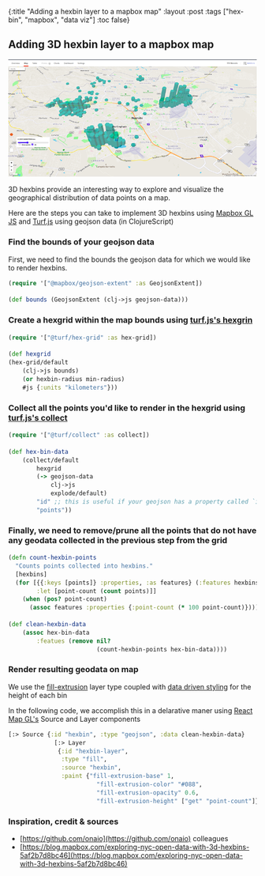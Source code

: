 {:title "Adding a hexbin layer to a mapbox map"
 :layout :post
 :tags  ["hex-bin", "mapbox", "data viz"]
 :toc false}  
 <!-- toc is for table of content -->

## Adding 3D hexbin layer to a mapbox map

![3D hexbin layer](/img/3d-hexbin.png "screenshot from ona.io")

3D hexbins provide an interesting way to explore and visualize the geographical distribution of data points on a map.

Here are the steps you can take to implement 3D hexbins using [Mapbox GL JS](https://docs.mapbox.com/mapbox-gl-js/api/) and [Turf.js](http://turfjs.org/) using geojson data (in ClojureScript)

### Find the bounds of your geojson data

First, we need to find the bounds the geojson data for which we would like to render hexbins.

```clojure
(require '["@mapbox/geojson-extent" :as GeojsonExtent])

(def bounds (GeojsonExtent (clj->js geojson-data)))
```

### Create a hexgrid within the map bounds using [turf.js's hexgrin](http://turfjs.org/docs/#hexGrid)

```clojure
(require '["@turf/hex-grid" :as hex-grid])

(def hexgrid
(hex-grid/default
    (clj->js bounds)
    (or hexbin-radius min-radius)
    #js {:units "kilometers"}))
```

### Collect all the points you'd like to render in the hexgrid using [turf.js's collect](http://turfjs.org/docs/#collect)

```clojure
(require '["@turf/collect" :as collect])

(def hex-bin-data
    (collect/default
        hexgrid
        (-> geojson-data
            clj->js
            explode/default)
        "id" ;; this is useful if your geojson has a property called `id`
        "points"))
```

### Finally, we need to remove/prune all the points that do not have any geodata collected in the previous step from the grid

```clojure
(defn count-hexbin-points
  "Counts points collected into hexbins."
  [hexbins]
  (for [{{:keys [points]} :properties, :as features} (:features hexbins)
        :let [point-count (count points)]]
    (when (pos? point-count)
      (assoc features :properties {:point-count (* 100 point-count)}))))

(def clean-hexbin-data
    (assoc hex-bin-data
        :featues (remove nil?
                         (count-hexbin-points hex-bin-data))))
```

### Render resulting geodata on map

We use the [fill-extrusion](https://docs.mapbox.com/mapbox-gl-js/style-spec/layers/#fill-extrusion) layer type coupled with [data driven styling](https://docs.mapbox.com/help/getting-started/map-design/#data-driven-styles) for the height of each bin

In the following code, we accomplish this in a delarative maner using [React Map GL's](https://visgl.github.io/react-map-gl/) Source and Layer components

```clojure
[:> Source {:id "hexbin", :type "geojson", :data clean-hexbin-data}
             [:> Layer
              {:id "hexbin-layer",
               :type "fill",
               :source "hexbin",
               :paint {"fill-extrusion-base" 1,
                         "fill-extrusion-color" "#088",
                         "fill-extrusion-opacity" 0.6,
                         "fill-extrusion-height" ["get" "point-count"]}}]]
```


### Inspiration, credit & sources
- [https://github.com/onaio](https://github.com/onaio) colleagues
- [https://blog.mapbox.com/exploring-nyc-open-data-with-3d-hexbins-5af2b7d8bc46](https://blog.mapbox.com/exploring-nyc-open-data-with-3d-hexbins-5af2b7d8bc46)
